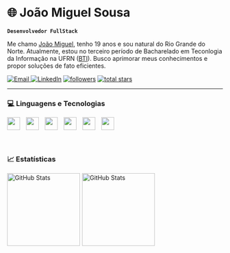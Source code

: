 # 🌐 João Miguel Sousa

**`Desenvolvedor FullStack`**

Me chamo [João Miguel](https://www.linkedin.com/in/joão-miguel-oliveira-5ba652305), tenho 19 anos e sou natural do Rio Grande do Norte. Atualmente, estou no terceiro período de Bacharelado em Teconlogia da Informação na UFRN ([BTI](https://www.metropoledigital.ufrn.br/portal/ensino/graduacao/bti)). Busco aprimorar meus conhecimentos e propor soluções de fato eficientes.

 <p align="left">
        <a href="mailto:jm.sousa.oliveira153@gmail.com">
        <img alt="Email" title="Gmail" src="https://custom-icon-badges.demolab.com/badge/Email-Gmail-D93025?logo=gmail&logoColor=white&style=for-the-badge&labelColor=AD1A10" />
        </a>
        <a href="https://www.linkedin.com/in/joão-miguel-oliveira-5ba652305" target="_blank">
        <img alt="LinkedIn" title="Me siga no LinkedIn" src="https://custom-icon-badges.demolab.com/badge/LinkedIn-Perfil-0A66C2?logo=linkedin&logoColor=white&labelColor=004182&style=for-the-badge" /></a>
      <a href="https://github.com/joaoMiguelSousaOliveira?tab=followers">
         <img alt="followers" title="Follow me on Github" src="https://custom-icon-badges.demolab.com/github/followers/JoaoMiguelSousaOliveira?color=236ad3&labelColor=1155ba&style=for-the-badge&logo=person-add&label=Follow&logoColor=white"/></a>
      <a href="https://github.com/joaoMiguelSousaOliveira?tab=repositories&sort=stargazers">
         <img alt="total stars" title="Total stars on GitHub" src="https://custom-icon-badges.demolab.com/github/stars/JoaoMiguelSousaOliveira?color=55960c&style=for-the-badge&labelColor=488207&logo=star"/></a>
   </p>

---


### 💻 Linguagens e Tecnologias

<p>
  <img width="30px" src="https://cdn.jsdelivr.net/gh/devicons/devicon/icons/html5/html5-original.svg" width="40" style="margin-right:10px;" />
  <img width="30px" src="https://cdn.jsdelivr.net/gh/devicons/devicon/icons/css3/css3-original.svg" width="40" style="margin-right:10px;" />
  <img width="30px" src="https://cdn.jsdelivr.net/gh/devicons/devicon/icons/python/python-original.svg" width="40" style="margin-right:10px;" />
  <img width="30px"src="https://cdn.jsdelivr.net/gh/devicons/devicon/icons/c/c-original.svg" width="40" style="margin-right:10px;" />
  <img width="30px" src="https://cdn.jsdelivr.net/gh/devicons/devicon/icons/cplusplus/cplusplus-original.svg" width="40" style="margin-right:10px;" />
  <img width="30px" src="https://cdn.jsdelivr.net/gh/devicons/devicon/icons/linux/linux-original.svg" width="40" />
</p>

<br>

### 📈 Estatísticas

<p>
    <img
  align="left"
  alt="GitHub Stats"
  style="margin-right:5px"
  height="170"
  src="https://github-readme-stats.vercel.app/api?username=joaoMiguelSousaOliveira&show_icons=true&theme=tokyonight&include_all_commits=true&locale=pt-br"
/>

<img
  align="left"
  alt="GitHub Stats"
  height="170"
  src="https://github-readme-stats.vercel.app/api/top-langs/?username=joaoMiguelSousaOliveira&theme=tokyonight&layout=compact&custom_title=Tecnologias&"
  />


</p>
